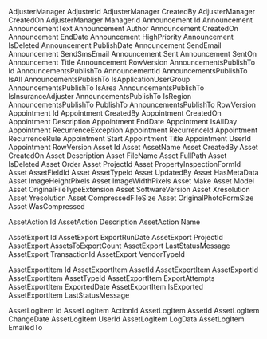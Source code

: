 AdjusterManager	AdjusterId
AdjusterManager	CreatedBy
AdjusterManager	CreatedOn
AdjusterManager	ManagerId
Announcement	Id
Announcement	AnnouncementText
Announcement	Author
Announcement	CreatedOn
Announcement	EndDate
Announcement	HighPriority
Announcement	IsDeleted
Announcement	PublishDate
Announcement	SendEmail
Announcement	SendSmsEmail
Announcement	Sent
Announcement	SentOn
Announcement	Title
Announcement	RowVersion
AnnouncementsPublishTo	Id
AnnouncementsPublishTo	AnnouncementId
AnnouncementsPublishTo	IsAll
AnnouncementsPublishTo	IsApplicationUserGroup
AnnouncementsPublishTo	IsArea
AnnouncementsPublishTo	IsInsuranceAdjuster
AnnouncementsPublishTo	IsRegion
AnnouncementsPublishTo	PublishTo
AnnouncementsPublishTo	RowVersion
Appointment	Id
Appointment	CreatedBy
Appointment	CreatedOn
Appointment	Description
Appointment	EndDate
Appointment	IsAllDay
Appointment	RecurrenceException
Appointment	RecurrenceId
Appointment	RecurrenceRule
Appointment	Start
Appointment	Title
Appointment	UserId
Appointment	RowVersion
Asset	Id
Asset	AssetName
Asset	CreatedBy
Asset	CreatedOn
Asset	Description
Asset	FileName
Asset	FullPath
Asset	IsDeleted
Asset	Order
Asset	ProjectId
Asset	PropertyInspectionFormId
Asset	AssetFieldId
Asset	AssetTypeId
Asset	UpdatedBy
Asset	HasMetaData
Asset	ImageHeightPixels
Asset	ImageWidthPixels
Asset	Make
Asset	Model
Asset	OriginalFileTypeExtension
Asset	SoftwareVersion
Asset	Xresolution
Asset	Yresolution
Asset	CompressedFileSize
Asset	OriginalPhotoFormSize
Asset	WasCompressed

AssetAction	Id
AssetAction	Description
AssetAction	Name

AssetExport	Id
AssetExport	ExportRunDate
AssetExport	ProjectId
AssetExport	AssetsToExportCount
AssetExport	LastStatusMessage
AssetExport	TransactionId
AssetExport	VendorTypeId

AssetExportItem	Id
AssetExportItem	AssetId
AssetExportItem	AssetExportId
AssetExportItem	AssetTypeId
AssetExportItem	ExportAttempts
AssetExportItem	ExportedDate
AssetExportItem	IsExported
AssetExportItem	LastStatusMessage

AssetLogItem	Id
AssetLogItem	ActionId
AssetLogItem	AssetId
AssetLogItem	ChangeDate
AssetLogItem	UserId
AssetLogItem	LogData
AssetLogItem	EmailedTo
